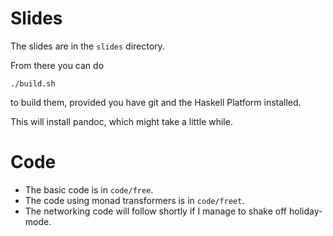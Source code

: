 
Slides
======

The slides are in the `slides` directory.

From there you can do
```
./build.sh
```
to build them, provided you have git and the Haskell Platform installed.

This will install pandoc, which might take a little while.

Code
====

- The basic code is in `code/free`.
- The code using monad transformers is in `code/freet`.
- The networking code will follow shortly if I manage to shake off holiday-mode.

